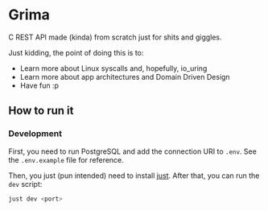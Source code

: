 # Grima

C REST API made (kinda) from scratch just for shits and giggles.

Just kidding, the point of doing this is to:

- Learn more about Linux syscalls and, hopefully, io_uring
- Learn more about app architectures and Domain Driven Design
- Have fun :p

## How to run it

### Development

First, you need to run PostgreSQL and add the connection URI to `.env`. See the `.env.example` file for reference.

Then, you just (pun intended) need to install [just](https://github.com/casey/just). After that, you can run the `dev` script:

```sh
just dev <port>
```
